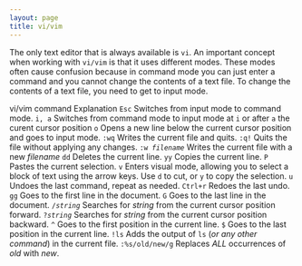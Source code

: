```yaml
---
layout: page
title: vi/vim
---
```


The only text editor that is always available is <code>vi</code>. An important concept when working with <code>vi/vim</code> is that it uses different modes. These modes often cause confusion because in command mode you can just enter a command and you cannot change the contents of a text file. To change the contents of a text file, you need to get to input mode.<br>

  <tr>
    <th>vi/vim command</th>
    <th>Explanation</th>
  </tr>
  <tr>
    <td align="center"><code>Esc</code></td>
    <td align="left">Switches from input mode to command mode.</td>
  </tr>
  <tr>
    <td align="center"><code>i, a</code></td>
    <td align="left">Switches from command mode to input mode at <code>i</code> or after <code>a</code> the curent cursor position</td>
  </tr>
  <tr>
    <td align="center"><code>o</code></td>
    <td align="left">Opens a new line below the current cursor position and goes to input mode.</td>
  </tr>
  <tr>
    <td align="center"><code>:wq</code></td>
    <td align="left">Writes the current file and quits.</td>
  </tr>
  <tr>
    <td align="center"><code>:q!</code></td>
    <td align="left">Quits the file without applying any changes.</td>
  </tr>
  <tr>
    <td align="center"><code>:w <i>filename</i></code></td>
    <td align="left">Writes the current file with a new <i>filename</i></td>
  </tr>
  <tr>
    <td align="center"><code>dd</code></td>
    <td align="left">Deletes the current line.</td>
  </tr>
  <tr>
    <td align="center"><code>yy</code></td>
    <td align="left">Copies the current line.</td>
  </tr>
  <tr>
    <td align="center"><code>P</code></td>
    <td align="left">Pastes the current selection.</td>
  </tr>
  <tr>
    <td align="center"><code>v</code></td>
    <td align="left">Enters visual mode, allowing you to select a block of text using the arrow keys. Use <code>d</code> to cut, or <code>y</code> to copy the selection.</td>
  </tr>
  <tr>
    <td align="center"><code>u</code></td>
    <td align="left">Undoes the last command, repeat as needed.</td>
  </tr>
  <tr>
    <td align="center"><code>Ctrl+r</code></td>
    <td align="left">Redoes the last undo.</td>
  </tr>
  <tr>
    <td align="center"><code>gg</code></td>
    <td align="left">Goes to the first line in the document.</td>
  </tr>
  <tr>
  <tr>
    <td align="center"><code>G</code></td>
    <td align="left">Goes to the last line in the document.</td>
  </tr>
  <tr>
    <td align="center"><code>/<i>string</i></code></td>
    <td align="left">Searches for <i>string</i> from the current cursor position forward.</td>
  </tr>
  <tr>
    <td align="center"><code>?<i>string</i></code></td>
    <td align="left">Searches for <i>string</i> from the current cursor position backward.</td>
  </tr>
  <tr>
    <td align="center"><code>^</code></td>
    <td align="left">Goes to the first position in the current line.</td>
  </tr>
  <tr>
    <td align="center"><code>$</code></td>
    <td align="left">Goes to the last position in the current line.</td>
  </tr>
  <tr>
    <td align="center"><code>!ls</code></td>
    <td align="left">Adds the output of <code>ls</code> (<i>or any other command</i>) in the current file.</td>
  </tr>
  <tr>
    <td align="center"><code>:%s/old/new/g</code></td>
    <td align="left">Replaces <i>ALL</i> occurrences of <i>old</i> with <i>new</i>.</td>
  </tr>